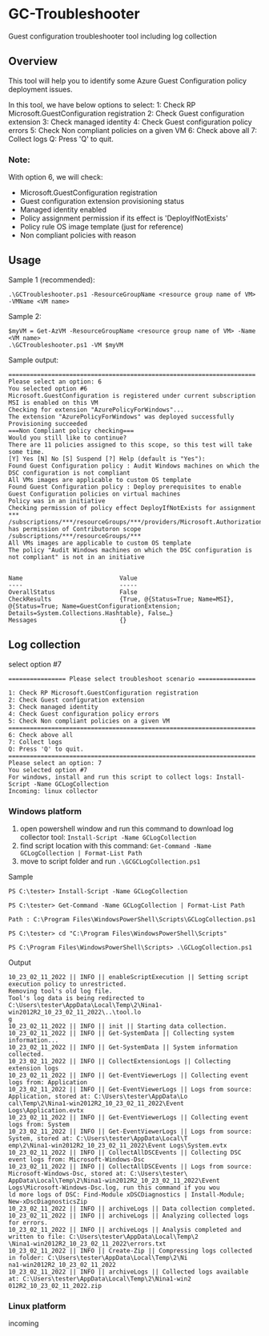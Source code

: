 # GC-Troubleshooter
Guest configuration troubleshooter tool including log collection

## Overview
This tool will help you to identify some Azure Guest Configuration policy deployment issues.

In this tool, we have below options to select:
1: Check RP Microsoft.GuestConfiguration registration
2: Check Guest configuration extension
3: Check managed identity
4: Check Guest configuration policy errors
5: Check Non compliant policies on a given VM
6: Check above all
7: Collect logs
Q: Press 'Q' to quit.

### Note: 
With option 6, we will check:
* Microsoft.GuestConfiguration registration
* Guest configuration extension provisioning status
* Managed identity enabled
* Policy assignment permission if its effect is 'DeployIfNotExists'
* Policy rule OS image template (just for reference)
* Non compliant policies with reason

## Usage
Sample 1 (recommended):
```
.\GCTroubleshooter.ps1 -ResourceGroupName <resource group name of VM> -VMName <VM name>
```
  
Sample 2:
```
$myVM = Get-AzVM -ResourceGroupName <resource group name of VM> -Name <VM name>
.\GCTroubleshooter.ps1 -VM $myVM
```

Sample output:
```
=====================================================================
Please select an option: 6
You selected option #6
Microsoft.GuestConfiguration is registered under current subscription
MSI is enabled on this VM
Checking for extension "AzurePolicyForWindows"...
The extension "AzurePolicyForWindows" was deployed successfully
Provisioning succeeded
===Non Compliant policy checking===
Would you still like to continue?
There are 11 policies assigned to this scope, so this test will take some time.
[Y] Yes [N] No [S] Suspend [?] Help (default is "Yes"):
Found Guest Configuration policy : Audit Windows machines on which the DSC configuration is not compliant
All VMs images are applicable to custom OS template
Found Guest Configuration policy : Deploy prerequisites to enable Guest Configuration policies on virtual machines
Policy was in an initiative
Checking permission of policy effect DeployIfNotExists for assignment ***
/subscriptions/***/resourceGroups/***/providers/Microsoft.Authorization/roleAssignments/*** has permission of Contributoron scope /subscriptions/***/resourceGroups/***
All VMs images are applicable to custom OS template
The policy "Audit Windows machines on which the DSC configuration is not compliant" is not in an initiative


Name                           Value
----                           -----
OverallStatus                  False
CheckResults                   {True, @{Status=True; Name=MSI}, @{Status=True; Name=GuestConfigurationExtension; Details=System.Collections.Hashtable}, False…}
Messages                       {}
```

## Log collection
select option #7
```
================ Please select troubleshoot scenario ================

1: Check RP Microsoft.GuestConfiguration registration
2: Check Guest configuration extension
3: Check managed identity
4: Check Guest configuration policy errors
5: Check Non compliant policies on a given VM
=====================================================================
6: Check above all
7: Collect logs
Q: Press 'Q' to quit.
=====================================================================
Please select an option: 7
You selected option #7
For windows, install and run this script to collect logs: Install-Script -Name GCLogCollection
Incoming: linux collector
```

### Windows platform
1. open powershell window and run this command to download log collector tool: `Install-Script -Name GCLogCollection`
2. find script location with this command: `Get-Command -Name GCLogCollection | Format-List Path`
3. move to script folder and run `.\GCGCLogCollection.ps1`

Sample
```
PS C:\tester> Install-Script -Name GCLogCollection

PS C:\tester> Get-Command -Name GCLogCollection | Format-List Path

Path : C:\Program Files\WindowsPowerShell\Scripts\GCLogCollection.ps1

PS C:\tester> cd "C:\Program Files\WindowsPowerShell\Scripts"

PS C:\Program Files\WindowsPowerShell\Scripts> .\GCLogCollection.ps1
```

Output
```
10_23_02_11_2022 || INFO || enableScriptExecution || Setting script execution policy to unrestricted.
Removing tool's old log file.
Tool's log data is being redirected to C:\Users\tester\AppData\Local\Temp\2\Nina1-win2012R2_10_23_02_11_2022\..\tool.lo
g
10_23_02_11_2022 || INFO || init || Starting data collection.
10_23_02_11_2022 || INFO || Get-SystemData || Collecting system information...
10_23_02_11_2022 || INFO || Get-SystemData || System information collected.
10_23_02_11_2022 || INFO || CollectExtensionLogs || Collecting extension logs
10_23_02_11_2022 || INFO || Get-EventViewerLogs || Collecting event logs from: Application
10_23_02_11_2022 || INFO || Get-EventViewerLogs || Logs from source: Application, stored at: C:\Users\tester\AppData\Lo
cal\Temp\2\Nina1-win2012R2_10_23_02_11_2022\Event Logs\Application.evtx
10_23_02_11_2022 || INFO || Get-EventViewerLogs || Collecting event logs from: System
10_23_02_11_2022 || INFO || Get-EventViewerLogs || Logs from source: System, stored at: C:\Users\tester\AppData\Local\T
emp\2\Nina1-win2012R2_10_23_02_11_2022\Event Logs\System.evtx
10_23_02_11_2022 || INFO || CollectAllDSCEvents || Collecting DSC event logs from: Microsoft-Windows-Dsc
10_23_02_11_2022 || INFO || CollectAllDSCEvents || Logs from source: Microsoft-Windows-Dsc, stored at: C:\Users\tester\
AppData\Local\Temp\2\Nina1-win2012R2_10_23_02_11_2022\Event Logs\Microsoft-Windows-Dsc.log, run this command if you wou
ld more logs of DSC: Find-Module xDSCDiagnostics | Install-Module; New-xDscDiagnosticsZip
10_23_02_11_2022 || INFO || archiveLogs || Data collection completed.
10_23_02_11_2022 || INFO || archiveLogs || Analyzing collected logs for errors.
10_23_02_11_2022 || INFO || archiveLogs || Analysis completed and written to file: C:\Users\tester\AppData\Local\Temp\2
\Nina1-win2012R2_10_23_02_11_2022\errors.txt
10_23_02_11_2022 || INFO || Create-Zip || Compressing logs collected in folder: C:\Users\tester\AppData\Local\Temp\2\Ni
na1-win2012R2_10_23_02_11_2022
10_23_02_11_2022 || INFO || archiveLogs || Collected logs available at: C:\Users\tester\AppData\Local\Temp\2\Nina1-win2
012R2_10_23_02_11_2022.zip
```

### Linux platform
incoming

